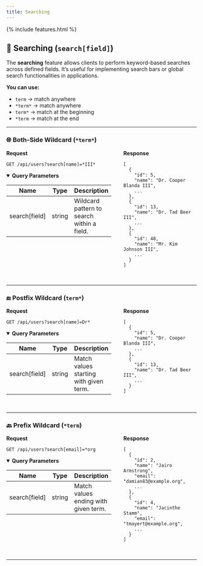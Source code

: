 ```yaml
---
title: Searching
---
```


{% include features.html %}

## 🔎 Searching (`search[field]`)

The **searching** feature allows clients to perform keyword-based searches across defined fields. It’s useful for implementing search bars or global search functionalities in applications.

**You can use:**
- `term` → match anywhere
- `*term*` → match anywhere
- `term*` → match at the beginning
- `*term` → match at the end

---

### 🌐 Both-Side Wildcard (`*term*`)

<div style="display: flex; gap: 2rem; align-items: flex-start;" class="req-res">

<div style="flex: 1;" class="highlight">
<strong>Request</strong>

<pre class="highlight"><code>GET /api/users?search[name]=*III*</code></pre>

<details open class="sup">
<summary><strong>Query Parameters</strong></summary>

| Name          | Type   | Description                                |
|---------------|--------|--------------------------------------------|
| search[field] | string | Wildcard pattern to search within a field. |
</details>
</div>

<div style="flex: 1;">
<strong>Response</strong>

<pre><code>[
  {
    "id": 5,
    "name": "Dr. Cooper Blanda III",
    ...
  },
  {
    "id": 13,
    "name": "Dr. Tad Beer III",
    ...
  },
  {
    "id": 48,
    "name": "Mr. Kim Johnson III",
    ...
  }
]
</code></pre>
</div>

</div>

<br>

---

### 🔚 Postfix Wildcard (`term*`)

<div style="display: flex; gap: 2rem; align-items: flex-start;" class="req-res">

<div style="flex: 1;" class="highlight">
<strong>Request</strong>

<pre class="highlight"><code>GET /api/users?search[name]=Dr*</code></pre>

<details open class="sup">
<summary><strong>Query Parameters</strong></summary>

| Name          | Type   | Description                                |
|---------------|--------|--------------------------------------------|
| search[field] | string | Match values starting with given term.     |
</details>
</div>

<div style="flex: 1;">
<strong>Response</strong>

<pre><code>[
  {
    "id": 5,
    "name": "Dr. Cooper Blanda III",
    ...
  },
  {
    "id": 13,
    "name": "Dr. Tad Beer III",
    ...
  }
]
</code></pre>
</div>

</div>

<br>

---

### 🔙 Prefix Wildcard (`*term`)

<div style="display: flex; gap: 2rem; align-items: flex-start;" class="req-res">

<div style="flex: 1;" class="highlight">
<strong>Request</strong>

<pre class="highlight"><code>GET /api/users?search[email]=*org</code></pre>

<details open class="sup">
<summary><strong>Query Parameters</strong></summary>

| Name          | Type   | Description                                |
|---------------|--------|--------------------------------------------|
| search[field] | string | Match values ending with given term.       |
</details>
</div>

<div style="flex: 1;">
<strong>Response</strong>

<pre><code>[
  {
    "id": 2,
    "name": "Jairo Armstrong",
    "email": "damian83@example.org",
    ...
  },
  {
    "id": 4,
    "name": "Jacinthe Stamm",
    "email": "tmayert@example.org",
    ...
  }
]
</code></pre>
</div>

</div>

<br>

---

<!-- 💡 You can chain multiple fields using `search[field1]=...&search[field2]=...` for compound searches. -->
